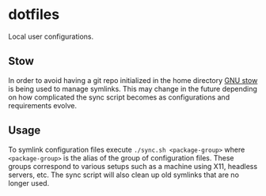 # dotfiles

Local user configurations. 

## Stow

In order to avoid having a git repo initialized in the home directory [GNU stow](https://www.gnu.org/software/stow/) is being used to manage symlinks. This may change in the future depending on how complicated the sync script becomes as configurations and requirements evolve.

## Usage

To symlink configuration files execute `./sync.sh <package-group>` where `<package-group>` is the alias of the group of configuration files. These groups correspond to various setups such as a machine using X11, headless servers, etc. The sync script will also clean up old symlinks that are no longer used.


